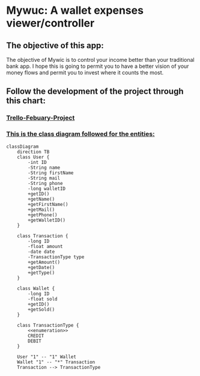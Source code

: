 # **Mywuc: A wallet expenses viewer/controller**
## The objective of this app:

The objective of Mywic is to control your income better than your traditional bank app. I hope this is going to permit you to have a better vision of your money flows and permit you to invest where it counts the most.

## **Follow the development of the project through this chart**:

### [Trello-Febuary-Project](https://trello.com/b/utFHUF44/projet-de-fevrier)

### <ins>This is the class diagram followed for the entities:</ins>

```mermaid
classDiagram
    direction TB
    class User {
	    -int ID
	    -String name
	    -String firstName
	    -String mail
	    -String phone
	    -long walletID
	    +getID()
	    +getName()
	    +getFirstName()
	    +getMail()
	    +getPhone()
	    +getWalletID()
    }
    
    class Transaction {
	    -long ID
	    -float amount
	    -date date
	    -TransactionType type
	    +getAmount()
	    +getDate()
	    +getType()
    }

    class Wallet {
	    -long ID
	    -float sold
	    +getID()
	    +getSold()
    }

    class TransactionType {
        <<enumeration>>
        CREDIT
        DEBIT
    }

    User "1" -- "1" Wallet
    Wallet "1" -- "*" Transaction
    Transaction --> TransactionType
